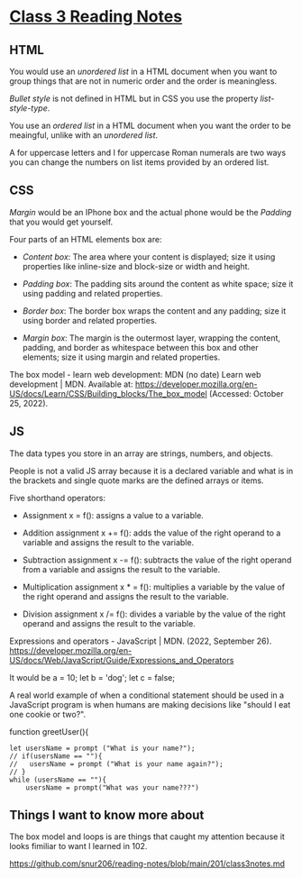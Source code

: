# [Class 3 Reading Notes](https://github.com/snur206/reading-notes/blob/main/201/class3notes.md)

## **HTML**

You would use an *unordered list* in a HTML document when you want to group things that are not in numeric order and the order is meaningless.

*Bullet style* is not defined in HTML but in CSS you use the property *list-style-type*.

You use an *ordered list* in a HTML document when you want the order to be meaingful, unlike with an *unordered list*.

A for uppercase letters and I for uppercase Roman numerals are two ways you can change the numbers on list items provided by an ordered list.

## **CSS**

*Margin* would be an IPhone box and the actual phone would be the *Padding* that you would get yourself.

Four parts of an HTML elements box are:

- *Content box*: The area where your content is displayed; size it using properties like inline-size and block-size or width and height.

- *Padding box*: The padding sits around the content as white space; size it using padding and related properties.

- *Border box*: The border box wraps the content and any padding; size it using border and related properties.

- *Margin box*: The margin is the outermost layer, wrapping the content, padding, and border as whitespace between this box and other elements; size it using margin and related properties.

The box model - learn web development: MDN (no date) Learn web development | MDN. Available at: https://developer.mozilla.org/en-US/docs/Learn/CSS/Building_blocks/The_box_model (Accessed: October 25, 2022). 

## **JS**

The data types you store in an array are strings, numbers, and objects.

People is not a valid JS array because it is a declared variable and what is in the brackets and single quote marks are the defined arrays or items.

Five shorthand operators:

- Assignment x = f(): assigns a value to a variable.

- Addition assignment x += f(): adds the value of the right operand to a variable and assigns the result to the variable. 

- Subtraction assignment x -= f(): subtracts the value of the right operand from a variable and assigns the result to the variable.

- Multiplication assignment x * = f(): multiplies a variable by the value of the right operand and assigns the result to the variable.

- Division assignment x /= f(): divides a variable by the value of the right operand and assigns the result to the variable.

Expressions and operators - JavaScript | MDN. (2022, September 26). https://developer.mozilla.org/en-US/docs/Web/JavaScript/Guide/Expressions_and_Operators

It would be a = 10; let b = 'dog'; let c = false;

A real world example of when a conditional statement should be used in a JavaScript program is when humans are making decisions like "should I eat one cookie or two?". 

function greetUser(){

    let usersName = prompt ("What is your name?");
    // if(usersName == ""){
    //   usersName = prompt ("What is your name again?");
    // }
    while (usersName == ""){
        usersName = prompt("What was your name???")


## Things I want to know more about

The box model and loops is are things that caught my attention because it looks fimiliar to want I learned in 102.

https://github.com/snur206/reading-notes/blob/main/201/class3notes.md
